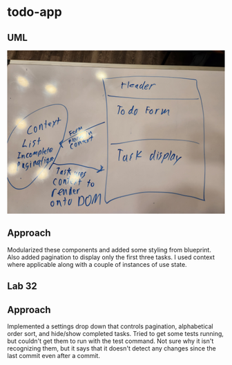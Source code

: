 # todo-app  

## UML  

![whiteboard](./imgs/lab31.jpg)

## Approach  

Modularized these components and added some styling from blueprint. Also added pagination to display only the first three tasks. I used context where applicable along with a couple of instances of use state.  

## Lab 32  

## Approach  

Implemented a settings drop down that controls pagination, alphabetical order sort, and hide/show completed tasks. Tried to get some tests running, but couldn't get them to run with the test command. Not sure why it isn't recognizing them, but it says that it doesn't detect any changes since the last commit even after a commit.  
